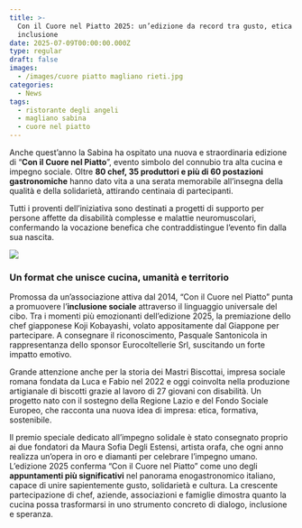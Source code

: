 ```yaml
---
title: >-
  Con il Cuore nel Piatto 2025: un’edizione da record tra gusto, etica e
  inclusione
date: 2025-07-09T00:00:00.000Z
type: regular
draft: false
images:
  - /images/cuore piatto magliano rieti.jpg
categories:
  - News
tags:
  - ristorante degli angeli
  - magliano sabina
  - cuore nel piatto
---
```


Anche quest’anno la Sabina ha ospitato una nuova e straordinaria edizione di “**Con il Cuore nel Piatto**”, evento simbolo del connubio tra alta cucina e impegno sociale. Oltre **80 chef, 35 produttori e più di 60 postazioni gastronomiche** hanno dato vita a una serata memorabile all’insegna della qualità e della solidarietà, attirando centinaia di partecipanti.

Tutti i proventi dell’iniziativa sono destinati a progetti di supporto per persone affette da disabilità complesse e malattie neuromuscolari, confermando la vocazione benefica che contraddistingue l’evento fin dalla sua nascita.

![](/images/515432897_17869474269397362_6357248832456999596_n.jpg)

### Un format che unisce cucina, umanità e territorio

Promossa da un’associazione attiva dal 2014, “Con il Cuore nel Piatto” punta a promuovere l’**inclusione sociale** attraverso il linguaggio universale del cibo. Tra i momenti più emozionanti dell’edizione 2025, la premiazione dello chef giapponese Koji Kobayashi, volato appositamente dal Giappone per partecipare. A consegnare il riconoscimento, Pasquale Santonicola in rappresentanza dello sponsor Eurocoltellerie Srl, suscitando un forte impatto emotivo.

Grande attenzione anche per la storia dei Mastri Biscottai, impresa sociale romana fondata da Luca e Fabio nel 2022 e oggi coinvolta nella produzione artigianale di biscotti grazie al lavoro di 27 giovani con disabilità. Un progetto nato con il sostegno della Regione Lazio e del Fondo Sociale Europeo, che racconta una nuova idea di impresa: etica, formativa, sostenibile.

Il premio speciale dedicato all’impegno solidale è stato consegnato proprio ai due fondatori da Maura Sofia Degli Estensi, artista orafa, che ogni anno realizza un’opera in oro e diamanti per celebrare l’impegno umano. L’edizione 2025 conferma “Con il Cuore nel Piatto” come uno degli **appuntamenti più significativi** nel panorama enogastronomico italiano, capace di unire sapientemente gusto, solidarietà e cultura. La crescente partecipazione di chef, aziende, associazioni e famiglie dimostra quanto la cucina possa trasformarsi in uno strumento concreto di dialogo, inclusione e speranza.
